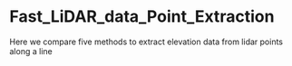 # Fast_LiDAR_data_Point_Extraction
 Here we compare five methods to extract elevation data from lidar points along a line
